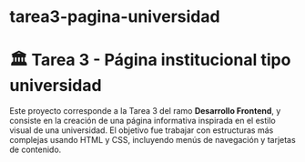 # tarea3-pagina-universidad

# 🏛️ Tarea 3 - Página institucional tipo universidad

Este proyecto corresponde a la Tarea 3 del ramo **Desarrollo Frontend**, y consiste en la creación de una página informativa inspirada en el estilo visual de una universidad. El objetivo fue trabajar con estructuras más complejas usando HTML y CSS, incluyendo menús de navegación y tarjetas de contenido.
